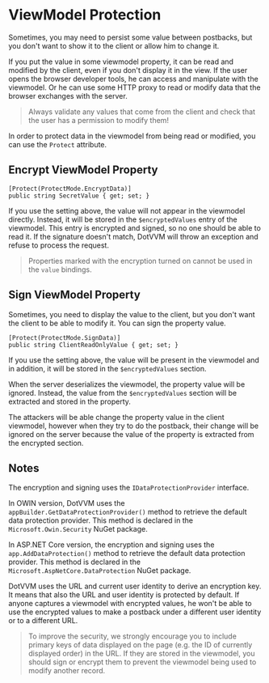 # ViewModel Protection

Sometimes, you may need to persist some value between postbacks, but you don't want to show it to the client
or allow him to change it.

If you put the value in some viewmodel property, it can be read and modified by the client, even if you don't display it in the view. If the user opens the browser developer tools, he can access and manipulate with the viewmodel. Or he can use some HTTP proxy to read or modify data that the browser exchanges with the server.

> Always validate any values that come from the client and check that the user has a permission to modify them! 

In order to protect data in the viewmodel from being read or modified, you can use the `Protect` attribute.

## Encrypt ViewModel Property

```CSHARP
[Protect(ProtectMode.EncryptData)]
public string SecretValue { get; set; }
```

If you use the setting above, the value will not appear in the viewmodel directly. Instead, it will be stored in the
`$encryptedValues` entry of the viewmodel. This entry is encrypted and signed, so no one should be able to read it. If the signature doesn't match, DotVVM will throw an exception and refuse to process the request. 

> Properties marked with the encryption turned on cannot be used in the `value` bindings.   

## Sign ViewModel Property

Sometimes, you need to display the value to the client, but you don't want the client to be able to modify it.
You can sign the property value.

```CSHARP
[Protect(ProtectMode.SignData)]
public string ClientReadOnlyValue { get; set; }
```

If you use the setting above, the value will be present in the viewmodel and in addition, it will be stored in the `$encryptedValues` section.

When the server deserializes the viewmodel, the property value will be ignored. Instead, the value from the `$encryptedValues` section will be extracted and stored in the property.

The attackers will be able change the property value in the client viewmodel, however when they try to do the postback, their change will be ignored on the server because the value of the property is extracted from the encrypted section.


## Notes

The encryption and signing uses the `IDataProtectionProvider` interface. 

In OWIN version, DotVVM uses the `appBuilder.GetDataProtectionProvider()` method to retrieve the default data protection provider. This method is declared in the `Microsoft.Owin.Security` NuGet package. 

In ASP.NET Core version, the encryption and signing uses the `app.AddDataProtection()` method to retrieve the default data protection provider. This method is declared in the `Microsoft.AspNetCore.DataProtection` NuGet package.

DotVVM uses the URL and current user identity to derive an encryption key. It means that also the URL and user identity is protected by default. If anyone captures a viewmodel with encrypted values, he won't be able to use the encrypted values to make a postback under a different user identity or to a different URL.

> To improve the security, we strongly encourage you to include primary keys of data displayed on the page (e.g. the ID of currently displayed order) in the URL. If they are stored in the viewmodel, you should sign or encrypt them to prevent the viewmodel being used to modify another record.
